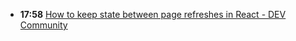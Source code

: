 - **17:58** [How to keep state between page refreshes in React - DEV Community](https://dev.to/jorensm/how-to-keep-state-between-page-refreshes-in-react-3801)

